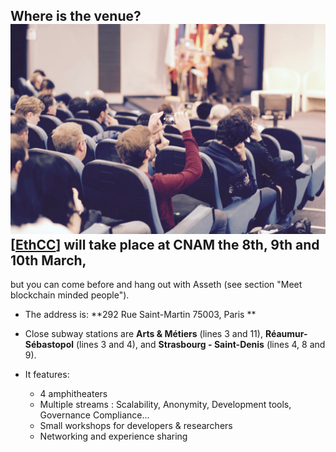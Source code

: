 ## Where is the venue? ![](/assets/spotlight01.jpg)\[[EthCC](http://ethcc.io/)\] will take place at CNAM the 8th, 9th and 10th March, 

but you can come before and hang out with Asseth \(see section "Meet blockchain minded people"\).

* The address is: **292 Rue Saint-Martin 75003, Paris **

* Close subway stations are **Arts & Métiers** \(lines 3 and 11\), **Réaumur-Sébastopol** \(lines 3 and 4\), and **Strasbourg - Saint-Denis** \(lines 4, 8 and 9\).

* It features:

  * 4 amphitheaters
  * Multiple streams : Scalability, Anonymity, Development tools, Governance Compliance...
  * Small workshops for developers & researchers
  * Networking and experience sharing




